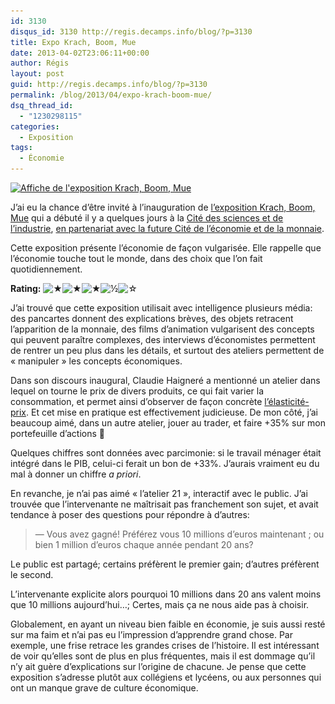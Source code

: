 ```yaml
---
id: 3130
disqus_id: 3130 http://regis.decamps.info/blog/?p=3130
title: Expo Krach, Boom, Mue
date: 2013-04-02T23:06:11+00:00
author: Régis
layout: post
guid: http://regis.decamps.info/blog/?p=3130
permalink: /blog/2013/04/expo-krach-boom-mue/
dsq_thread_id:
  - "1230298115"
categories:
  - Exposition
tags:
  - Économie
---
```

[<img src="/blog/wp-content/uploads/2013/04/Expo_economie_2013-02f0e.jpg" alt="Affiche de l&#039;exposition Krach, Boom, Mue" width="246" height="340" class="alignright size-full wp-image-3131" srcset="/blog/wp-content/uploads/2013/04/Expo_economie_2013-02f0e.jpg 246w, /blog/wp-content/uploads/2013/04/Expo_economie_2013-02f0e-217x300.jpg 217w" sizes="(max-width: 246px) 100vw, 246px" />](/blog/wp-content/uploads/2013/04/Expo_economie_2013-02f0e.jpg)
  
J’ai eu la chance d’être invité à l’inauguration de [l’exposition Krach, Boom, Mue](http://www.cite-sciences.fr/francais/ala_cite/expositions/economie-krach-boom-mue/ "L'exposition à la Cité des sciences") qui a débuté il y a quelques jours à la [Cité des sciences et de l’industrie](http://www.cite-sciences.fr/), [en partenariat avec la future Cité de l’économie et de la monnaie](http://www.citedeleconomie.fr/L-economie-Krach-boom-mue).

Cette exposition présente l’économie de façon vulgarisée. Elle rappelle que l’économie touche tout le monde, dans des choix que l’on fait quotidiennement.
  


**Rating:** ![&#9733;](/blog/wp-content/plugins/xavins-review-ratings/default/star.png "3.5/5")![&#9733;](/blog/wp-content/plugins/xavins-review-ratings/default/star.png "3.5/5")![&#9733;](/blog/wp-content/plugins/xavins-review-ratings/default/star.png "3.5/5")![&frac12;](/blog/wp-content/plugins/xavins-review-ratings/default/half_star.png "3.5/5")![&#9734;](/blog/wp-content/plugins/xavins-review-ratings/default/blank_star.png "3.5/5") 


  
<!--more-->


  
J’ai trouvé que cette exposition utilisait avec intelligence plusieurs média: des pancartes donnent des explications brèves, des objets retracent l’apparition de la monnaie, des films d’animation vulgarisent des concepts qui peuvent paraître complexes, des interviews d’économistes permettent de rentrer un peu plus dans les détails, et surtout des ateliers permettent de « manipuler » les concepts économiques.

Dans son discours inaugural, Claudie Haigneré a mentionné un atelier dans lequel on tourne le prix de divers produits, ce qui fait varier la consommation, et permet ainsi d’observer de façon concrète [l’élasticité-prix](http://fr.wikipedia.org/wiki/%C3%89lasticit%C3%A9_(%C3%A9conomie) "Déf. élasticité sur Wikipédia"). Et cet mise en pratique est effectivement judicieuse. De mon côté, j’ai beaucoup aimé, dans un autre atelier, jouer au trader, et faire +35% sur mon portefeuille d’actions 🙂 

Quelques chiffres sont données avec parcimonie: si le travail ménager était intégré dans le PIB, celui-ci ferait un bon de +33%. J’aurais vraiment eu du mal à donner un chiffre _a priori_.

En revanche, je n’ai pas aimé « l’atelier 21 », interactif avec le public. J’ai trouvée que l’intervenante ne maîtrisait pas franchement son sujet, et avait tendance à poser des questions pour répondre à d’autres:

> — Vous avez gagné! Préférez vous 10 millions d’euros maintenant ; ou bien 1 million d’euros chaque année pendant 20 ans? 

Le public est partagé; certains préfèrent le premier gain; d’autres préfèrent le second.
  
L’intervenante explicite alors pourquoi 10 millions dans 20 ans valent moins que 10 millions aujourd’hui…; Certes, mais ça ne nous aide pas à choisir.

Globalement, en ayant un niveau bien faible en économie, je suis aussi resté sur ma faim et n’ai pas eu l’impression d’apprendre grand chose. Par exemple, une frise retrace les grandes crises de l’histoire. Il est intéressant de voir qu’elles sont de plus en plus fréquentes, mais il est dommage qu’il n’y ait guère d’explications sur l’origine de chacune. Je pense que cette exposition s’adresse plutôt aux collégiens et lycéens, ou aux personnes qui ont un manque grave de culture économique.

